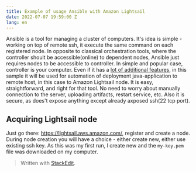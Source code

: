```yaml
---
title: Example of usage Ansible with Amazon Lightsail
date: 2022-07-07 19:59:00 Z
lang: en
---
```

Ansible is a tool for managing a cluster of computers. It's idea is simple - working on top of remote ssh, it execute the same command on each registered node. In opposite to classical orchestration tools, where the controller shoult be accessible(online) to dependent nodes, Ansible just requires nodes to be accessible to controller. In simple and popular case, controller is your computer. Even if it has a [lot of additional features](https://www.redhat.com/en/technologies/management/ansible/what-is-ansible), in this sample it will be used for automation of deployment java-application to remote host, in this case to Amazon Lightsail node. It is easy, straightforward, and right for that tool. No need to worry about manually connection to the server, uploading artifacts, restart service, etc. Also it is secure, as does't expose anything except already axposed ssh(22 tcp port).

## Acquiring Lightsail node
Just go there: https://lightsail.aws.amazon.com/, register and create a node. During node creation you will have a choice - either create new, either use existing ssh key. As this was my first run, I create new and the `my-key.pem` file was downloaded on my computer. 

> Written with [StackEdit](https://stackedit.io/).
<!--stackedit_data:
eyJoaXN0b3J5IjpbLTU4OTMwMjQ3MCwtMTYxMDA0NzI4NSwtMT
Q4MjEyMDczNyw1MTY2MjA0NzcsMTg1NTkxMzQ4MF19
-->